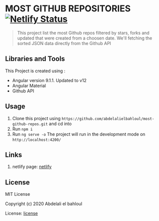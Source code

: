 # MOST GITHUB REPOSITORIES [![Netlify Status](https://api.netlify.com/api/v1/badges/3c933e35-af65-4977-bdf2-f0cc2bb55398/deploy-status)](https://app.netlify.com/sites/most-github-repos/deploys)
> This project list the most Github repos filtered by stars, forks and updated that were created from a    choosen date. We'll fetching the sorted JSON data directly from the Github API

## Libraries and Tools
This Project is created using :
+ Angular version 9.1.1. Updated to v12
+ Angular Material
+ Github API

## Usage
1. Clone this project using `https://github.com/abdelalielbahloul/most-github-repos.git` and cd into
2. Run `npm i`
3. Run `ng serve -o` The project will run in the development mode on `http://localhost:4200/`

## Links 
1. netlify page: <a href="https://most-github-repos.netlify.app/" target="_blank">netlify</a>
## License
MIT License

Copyright (c) 2020 Abdelali el bahloul

License: <a href="https://github.com/abdelalielbahloul/most-github-repos/blob/master/LICENSE" target="_blank">license</a>
